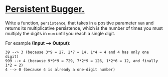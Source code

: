 # [ Persistent Bugger. ](https://www.codewars.com/kata/55bf01e5a717a0d57e0000ec)

Write a function, `persistence`, that takes in a positive parameter `num` and returns its multiplicative persistence,
which is the number of times you must multiply the digits in `num` until you reach a single digit.

For example **(Input --> Output)**:

    39 --> 3 (because 3*9 = 27, 2*7 = 14, 1*4 = 4 and 4 has only one digit)
    999 --> 4 (because 9*9*9 = 729, 7*2*9 = 126, 1*2*6 = 12, and finally 1*2 = 2)
    4 --> 0 (because 4 is already a one-digit number)